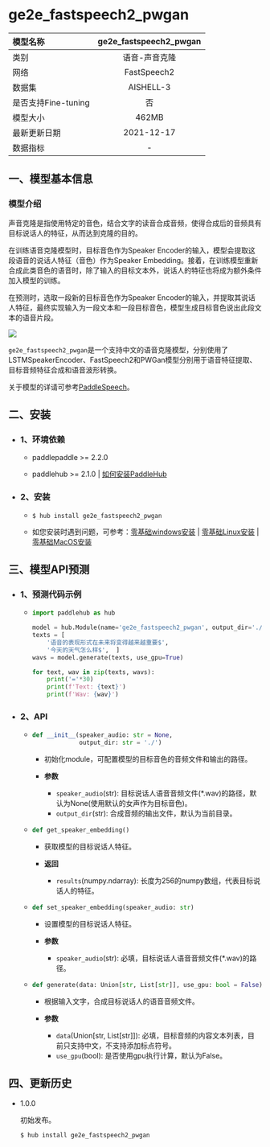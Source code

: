 # ge2e_fastspeech2_pwgan

|模型名称|ge2e_fastspeech2_pwgan|
| :--- | :---: |
|类别|语音-声音克隆|
|网络|FastSpeech2|
|数据集|AISHELL-3|
|是否支持Fine-tuning|否|
|模型大小|462MB|
|最新更新日期|2021-12-17|
|数据指标|-|

## 一、模型基本信息

### 模型介绍

声音克隆是指使用特定的音色，结合文字的读音合成音频，使得合成后的音频具有目标说话人的特征，从而达到克隆的目的。

在训练语音克隆模型时，目标音色作为Speaker Encoder的输入，模型会提取这段语音的说话人特征（音色）作为Speaker Embedding。接着，在训练模型重新合成此类音色的语音时，除了输入的目标文本外，说话人的特征也将成为额外条件加入模型的训练。

在预测时，选取一段新的目标音色作为Speaker Encoder的输入，并提取其说话人特征，最终实现输入为一段文本和一段目标音色，模型生成目标音色说出此段文本的语音片段。

![](https://ai-studio-static-online.cdn.bcebos.com/982ab955b87244d3bae3b003aff8e28d9ec159ff0d6246a79757339076dfe7d4)

`ge2e_fastspeech2_pwgan`是一个支持中文的语音克隆模型，分别使用了LSTMSpeakerEncoder、FastSpeech2和PWGan模型分别用于语音特征提取、目标音频特征合成和语音波形转换。

关于模型的详请可参考[PaddleSpeech](https://github.com/PaddlePaddle/PaddleSpeech)。

## 二、安装

- ### 1、环境依赖

  - paddlepaddle >= 2.2.0

  - paddlehub >= 2.1.0    | [如何安装PaddleHub](../../../../docs/docs_ch/get_start/installation.rst)

- ### 2、安装

  - ```shell
    $ hub install ge2e_fastspeech2_pwgan
    ```
  - 如您安装时遇到问题，可参考：[零基础windows安装](../../../../docs/docs_ch/get_start/windows_quickstart.md)
 | [零基础Linux安装](../../../../docs/docs_ch/get_start/linux_quickstart.md) | [零基础MacOS安装](../../../../docs/docs_ch/get_start/mac_quickstart.md)


## 三、模型API预测  

- ### 1、预测代码示例

  - ```python
    import paddlehub as hub

    model = hub.Module(name='ge2e_fastspeech2_pwgan', output_dir='./', speaker_audio='/data/man.wav')  # 指定目标音色音频文件
    texts = [
        '语音的表现形式在未来将变得越来越重要$',
        '今天的天气怎么样$',  ]
    wavs = model.generate(texts, use_gpu=True)

    for text, wav in zip(texts, wavs):
        print('='*30)
        print(f'Text: {text}')
        print(f'Wav: {wav}')
    ```

- ### 2、API
  - ```python
    def __init__(speaker_audio: str = None,
                 output_dir: str = './')
    ```
    - 初始化module，可配置模型的目标音色的音频文件和输出的路径。

    - **参数**
      - `speaker_audio`(str): 目标说话人语音音频文件(*.wav)的路径，默认为None(使用默认的女声作为目标音色)。
      - `output_dir`(str): 合成音频的输出文件，默认为当前目录。


  - ```python
    def get_speaker_embedding()
    ```
    - 获取模型的目标说话人特征。

    - **返回**
      - `results`(numpy.ndarray): 长度为256的numpy数组，代表目标说话人的特征。

  - ```python
    def set_speaker_embedding(speaker_audio: str)
    ```
    - 设置模型的目标说话人特征。

    - **参数**
      - `speaker_audio`(str): 必填，目标说话人语音音频文件(*.wav)的路径。

  - ```python
    def generate(data: Union[str, List[str]], use_gpu: bool = False):
    ```
    - 根据输入文字，合成目标说话人的语音音频文件。

    - **参数**
      - `data`(Union[str, List[str]]): 必填，目标音频的内容文本列表，目前只支持中文，不支持添加标点符号。
      - `use_gpu`(bool): 是否使用gpu执行计算，默认为False。


## 四、更新历史

* 1.0.0

  初始发布。

  ```shell
  $ hub install ge2e_fastspeech2_pwgan
  ```
